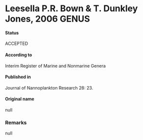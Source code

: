 Leesella P.R. Bown & T. Dunkley Jones, 2006 GENUS
=======

#### Status
ACCEPTED

#### According to
Interim Register of Marine and Nonmarine Genera

#### Published in
Journal of Nannoplankton Research 28: 23.

#### Original name
null

### Remarks
null